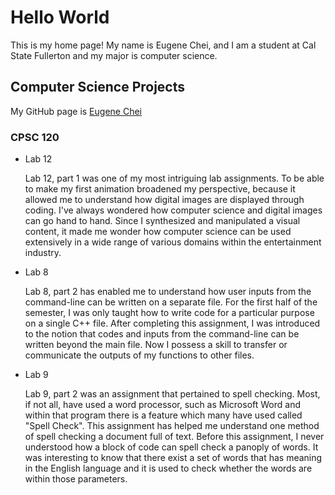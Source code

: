 # Hello World

This is my home page! My name is Eugene Chei, and I am a student at Cal State Fullerton and my major is computer science.

## Computer Science Projects

My GitHub page is [Eugene Chei](http://github.com/eugenechei)

### CPSC 120

* Lab 12

    Lab 12, part 1 was one of my most intriguing lab assignments. To be able to make my first animation broadened my perspective, because it allowed me to understand how digital images are displayed through coding. I've always wondered how computer science and digital images can go hand to hand. Since I synthesized and manipulated a visual content, it made me wonder how computer science can be used extensively in a wide range of various domains within the entertainment industry.

* Lab 8

    Lab 8, part 2 has enabled me to understand how user inputs from the command-line can be written on a separate file. For the first half of the semester, I was only taught how to write code for a particular purpose on a single C++ file. After completing this assignment, I was introduced to the notion that codes and inputs from the command-line can be written beyond the main file. Now I possess a skill to transfer or communicate the outputs of my functions to other files.

* Lab 9

    Lab 9, part 2 was an assignment that pertained to spell checking. Most, if not all, have used a word processor, such as Microsoft Word and within that program there is a feature which many have used called "Spell Check". This assignment has helped me understand one method of spell checking a document full of text. Before this assignment, I never understood how a block of code can spell check a panoply of words. It was interesting to know that there exist a set of words that has meaning in the English language and it is used to check whether the words are within those parameters.  
 